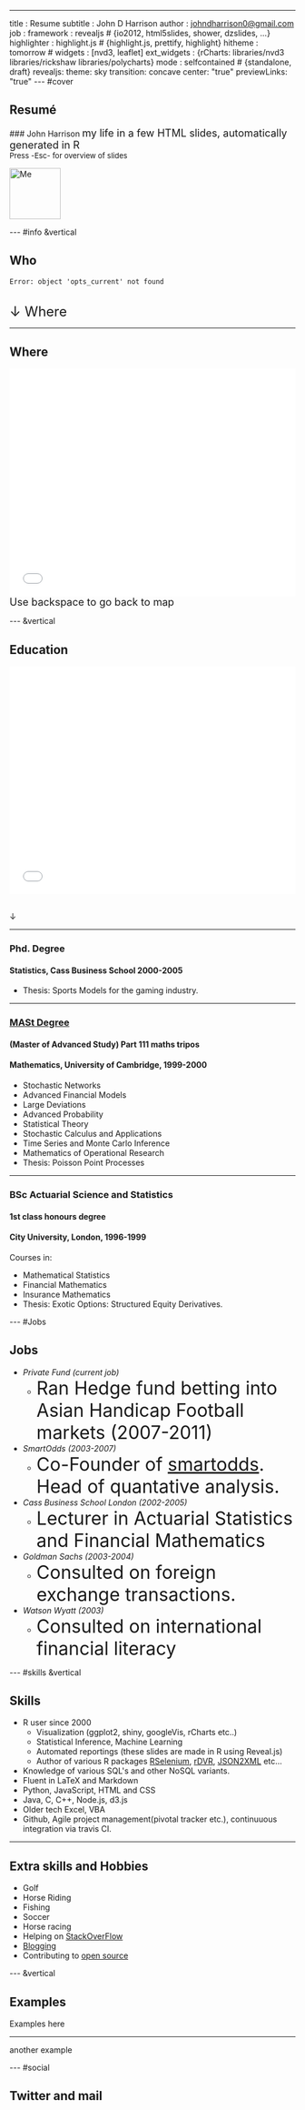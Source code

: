 ---
title       : Resume
subtitle    : John D Harrison
author      : johndharrison0@gmail.com
job         : 
framework   : revealjs  # {io2012, html5slides, shower, dzslides, ...}
highlighter : highlight.js  # {highlight.js, prettify, highlight}
hitheme     : tomorrow      # 
widgets     : [nvd3, leaflet]
ext_widgets : {rCharts: libraries/nvd3 libraries/rickshaw libraries/polycharts}
mode        : selfcontained # {standalone, draft}
revealjs:
  theme: sky
  transition: concave
  center: "true"
  previewLinks: "true"
--- #cover
<script> .reveal section img {   border: 0px solid #333333; } .grow img {   width: 30px;   -webkit-filter: grayscale(100%);   -webkit-filter: brightness(40%);    -webkit-transition: all 1s ease;      -moz-transition: all 1s ease;        -o-transition: all 1s ease;       -ms-transition: all 1s ease;           transition: all 1s ease; }  .grow img:hover {   -webkit-filter: grayscale(0%);   -webkit-filter: brightness(0%);   width: 90px; } </script>

## Resumé
<p>
### John Harrison
<font size="4">my life in a few HTML slides, automatically generated in R</font>
<br><font size="2">Press -Esc- for overview of slides</font>

<div class="grow pic">
  <img src="https://dl.dropboxusercontent.com/u/38391057/cv/frontphoto.jpg" alt="Me" width=90>
</div>

--- #info &vertical

## Who


```
Error: object 'opts_current' not found
```

<p> <br> <font size="5">&#8595 Where</font> </p>

*** 
## Where

<iframe src=' assets/fig/map.html ' scrolling='no' frameBorder='0' seamless class='rChart leaflet ' id=iframe- chart5e275b61ec71 ></iframe> <style>iframe.rChart{ width: 100%; height: 400px;}</style>
<font size="4"> Use backspace to go back to map </font>  

--- &vertical

## Education
<iframe src=' assets/fig/edu.html ' scrolling='no' frameBorder='0' seamless class='rChart polycharts ' id=iframe- chart5e274012794f ></iframe> <style>iframe.rChart{ width: 100%; height: 400px;}</style>

<p><br> &#8595 </p>

***
### Phd. Degree
#### Statistics, Cass Business School 2000-2005

- Thesis: Sports Models for the gaming industry.

***

### [MASt Degree](http://www.maths.cam.ac.uk/postgrad/mathiii/descriptions.pdf)
#### (Master of Advanced Study) Part 111 maths tripos
#### Mathematics, University of Cambridge, 1999-2000

- Stochastic Networks
- Advanced Financial Models
- Large Deviations
- Advanced Probability
- Statistical Theory
- Stochastic Calculus and Applications
- Time Series and Monte Carlo Inference
- Mathematics of Operational Research
- Thesis: Poisson Point Processes
***

### BSc Actuarial Science and Statistics
#### 1st class honours degree
#### City University, London, 1996-1999

Courses in:

- Mathematical Statistics
- Financial Mathematics
- Insurance Mathematics
- Thesis: Exotic Options: Structured Equity Derivatives.

--- #Jobs

## Jobs

- *Private Fund (current job)*
  - <font size=6>Ran Hedge fund betting into Asian Handicap Football markets (2007-2011)</font>
- *SmartOdds (2003-2007)*
  - <font size=6>Co-Founder of [smartodds](http://www.smartodds.co.uk/). Head of quantative analysis.</font>
- *Cass Business School London (2002-2005)*
  - <font size=6>Lecturer in Actuarial Statistics and Financial Mathematics</font>
- *Goldman Sachs (2003-2004)*
  - <font size=6>Consulted on foreign exchange transactions.</font>
- *Watson Wyatt (2003)*
  - <font size=6>Consulted on international financial literacy</font>


--- #skills &vertical

## Skills

- R user since 2000
  - Visualization (ggplot2, shiny, googleVis, rCharts etc..)
  - Statistical Inference, Machine Learning
  - Automated reportings (these slides are made in R using Reveal.js)
  - Author of various R packages [RSelenium](https://github.com/ropensci/RSelenium), [rDVR](https://github.com/johndharrison/rDVR), [JSON2XML](https://github.com/johndharrison/JSON2XML) etc...
- Knowledge of various SQL's and other NoSQL variants.
- Fluent in LaTeX and Markdown
- Python, JavaScript, HTML and CSS
- Java, C, C++, Node.js, d3.js
- Older tech Excel, VBA
- Github, Agile project management(pivotal tracker etc.), continuuous integration via travis CI.

***
## Extra skills and Hobbies

- Golf
- Horse Riding
- Fishing
- Soccer
- Horse racing
- Helping on [StackOverFlow](http://stackoverflow.com/users/1690692/jdharrison)
- [Blogging](http://johndharrison.blogspot.co.uk)
- Contributing to [open source](https://github.com/johndharrison)

--- &vertical

## Examples 

Examples here

***

another example

--- #social

## Twitter and mail

</script>

